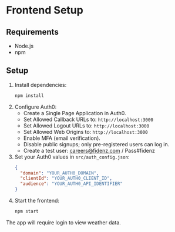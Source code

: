 # Frontend Setup

## Requirements
- Node.js
- npm

## Setup
1. Install dependencies:
   ```bash
   npm install
   ```
2. Configure Auth0:
   - Create a Single Page Application in Auth0.
   - Set Allowed Callback URLs to: `http://localhost:3000`
   - Set Allowed Logout URLs to: `http://localhost:3000`
   - Set Allowed Web Origins to: `http://localhost:3000`
   - Enable MFA (email verification).
   - Disable public signups; only pre-registered users can log in.
   - Create a test user: careers@fidenz.com / Pass#fidenz
3. Set your Auth0 values in `src/auth_config.json`:
   ```json
   {
     "domain": "YOUR_AUTH0_DOMAIN",
     "clientId": "YOUR_AUTH0_CLIENT_ID",
     "audience": "YOUR_AUTH0_API_IDENTIFIER"
   }
   ```
4. Start the frontend:
   ```bash
   npm start
   ```

The app will require login to view weather data.